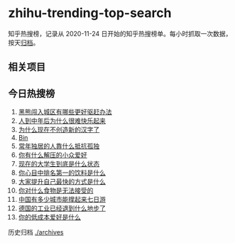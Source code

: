 # zhihu-trending-top-search

知乎热搜榜，记录从 2020-11-24
日开始的知乎热搜榜单。每小时抓取一次数据，按天[归档](./archives)。

## 相关项目

## 今日热搜榜

<!-- BEGIN -->
<!-- 最后更新时间 Sun Oct 26 2025 10:39:54 GMT+0800 (China Standard Time) -->

1. [黑熊闯入城区有哪些更好驱赶办法](https://www.zhihu.com/search?q=黑熊闯入城区有哪些更好驱赶办法)
1. [人到中年后为什么很难快乐起来](https://www.zhihu.com/search?q=人到中年后为什么很难快乐起来)
1. [为什么现在不创造新的汉字了](https://www.zhihu.com/search?q=为什么现在不创造新的汉字了)
1. [Bin](https://www.zhihu.com/search?q=Bin)
1. [常年独居的人靠什么抵抗孤独](https://www.zhihu.com/search?q=常年独居的人靠什么抵抗孤独)
1. [你有什么解压的小众爱好](https://www.zhihu.com/search?q=你有什么解压的小众爱好)
1. [现在的大学生到底是什么状态](https://www.zhihu.com/search?q=现在的大学生到底是什么状态)
1. [你心目中排名第一的饮料是什么](https://www.zhihu.com/search?q=你心目中排名第一的饮料是什么)
1. [大家提升自己最快的方式是什么](https://www.zhihu.com/search?q=大家提升自己最快的方式是什么)
1. [你对什么食物是无法接受的](https://www.zhihu.com/search?q=你对什么食物是无法接受的)
1. [中国有多少城市能撑起来七日游](https://www.zhihu.com/search?q=中国有多少城市能撑起来七日游)
1. [德国的工业已经退到什么地步了](https://www.zhihu.com/search?q=德国的工业已经退到什么地步了)
1. [你的低成本爱好是什么](https://www.zhihu.com/search?q=你的低成本爱好是什么)

<!-- END -->

历史归档 [./archives](./archives)
